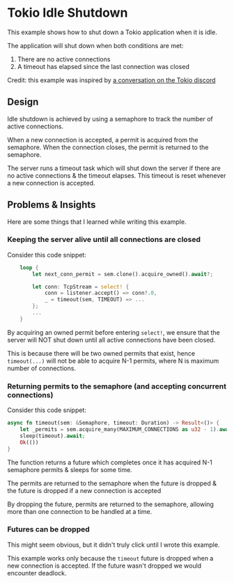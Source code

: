 # Tokio Idle Shutdown

This example shows how to shut down a Tokio application when it is idle.

The application will shut down when both conditions are met:

1. There are no active connections
2. A timeout has elapsed since the last connection was closed

Credit: this example was inspired
by [a conversation on the Tokio discord](https://discord.com/channels/500028886025895936/500336333500448798/1074602723959377980)

## Design

Idle shutdown is achieved by using a semaphore to track the number of active connections.

When a new connection is accepted, a permit is acquired from the semaphore. When the connection closes, the permit is
returned to the semaphore.

The server runs a timeout task which will shut down the server if there are no active connections & the timeout elapses.
This timeout is reset whenever a new connection is accepted.

## Problems & Insights

Here are some things that I learned while writing this example.

### Keeping the server alive until all connections are closed

Consider this code snippet:

```rust
    loop {
        let next_conn_permit = sem.clone().acquire_owned().await?;

        let conn: TcpStream = select! {
            conn = listener.accept() => conn?.0,
            _ = timeout(sem, TIMEOUT) => ...
        };
        ...
    }
```

By acquiring an owned permit before entering `select!`, we ensure that the server will
NOT shut down until all active connections have been closed.

This is because there will be two owned permits that exist, hence `timeout(...)` will not
be able to acquire N-1 permits, where N is maximum number of connections.

### Returning permits to the semaphore (and accepting concurrent connections)

Consider this code snippet:

```rust
async fn timeout(sem: &Semaphore, timeout: Duration) -> Result<()> {
    let _permits = sem.acquire_many(MAXIMUM_CONNECTIONS as u32 - 1).await?;
    sleep(timeout).await;
    Ok(())
}
```

The function returns a future which completes once it has acquired N-1 semaphore permits & sleeps for some time.

The permits are returned to the semaphore when the future is dropped & the future is dropped if a new connection is
accepted

By dropping the future, permits are returned to the semaphore, allowing more than one connection to be
handled at a time.

### Futures can be dropped

This might seem obvious, but it didn't truly click until I wrote this example.

This example works only because the `timeout` future is dropped when a new connection is accepted. If the future wasn't
dropped we would encounter deadlock.